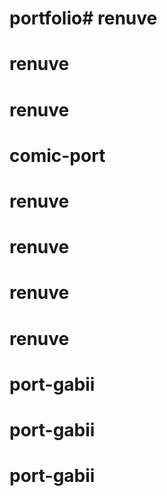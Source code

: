 # portfolio# renuve
# renuve
# renuve
# comic-port
# renuve
# renuve
# renuve
# renuve
# port-gabii
# port-gabii
# port-gabii
